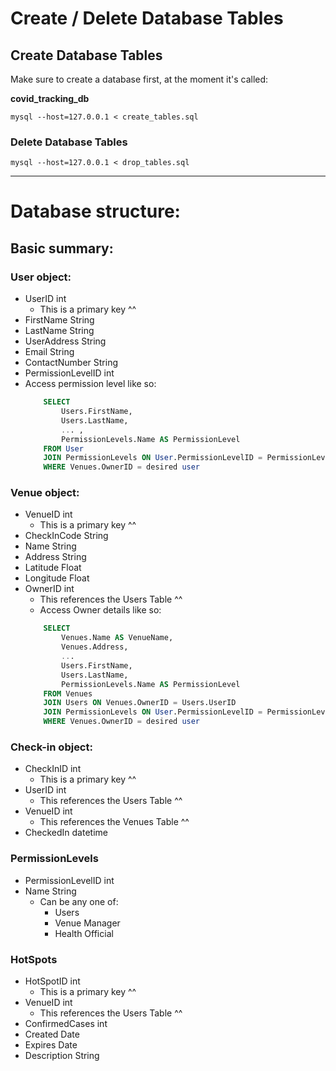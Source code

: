 # Create / Delete Database Tables

## Create Database Tables

Make sure to create a database first, at the moment it's called:

**covid_tracking_db**

```
mysql --host=127.0.0.1 < create_tables.sql
```

### Delete Database Tables

```
mysql --host=127.0.0.1 < drop_tables.sql
```

---

# Database structure:

## Basic summary:

### User object:

- UserID int
	- This is a primary key ^^
- FirstName String
- LastName String
- UserAddress String
- Email String
- ContactNumber String
- PermissionLevelID int
- Access permission level like so:
	```sql
		SELECT
			Users.FirstName,
			Users.LastName,
			... ,
			PermissionLevels.Name AS PermissionLevel
		FROM User
		JOIN PermissionLevels ON User.PermissionLevelID = PermissionLevels.PermissionLevelID
		WHERE Venues.OwnerID = desired user
	```

### Venue object:

- VenueID int
	- This is a primary key ^^
- CheckInCode String
- Name String
- Address String
- Latitude Float
- Longitude Float
- OwnerID int
	- This references the Users Table ^^
	- Access Owner details like so:
	```sql
		SELECT
			Venues.Name AS VenueName,
			Venues.Address,
			...
			Users.FirstName,
			Users.LastName,
			PermissionLevels.Name AS PermissionLevel
		FROM Venues
		JOIN Users ON Venues.OwnerID = Users.UserID
		JOIN PermissionLevels ON User.PermissionLevelID = PermissionLevels.PermissionLevelID
		WHERE Venues.OwnerID = desired user
	```

### Check-in object:

- CheckInID int
	- This is a primary key ^^
- UserID int
	- This references the Users Table ^^
- VenueID int
	- This references the Venues Table ^^
- CheckedIn datetime

### PermissionLevels

- PermissionLevelID int
- Name String
	- Can be any one of:
		- Users
		- Venue Manager
		- Health Official

### HotSpots

- HotSpotID int
	- This is a primary key ^^
- VenueID int
	- This references the Users Table ^^
- ConfirmedCases int
- Created Date
- Expires Date
- Description String
